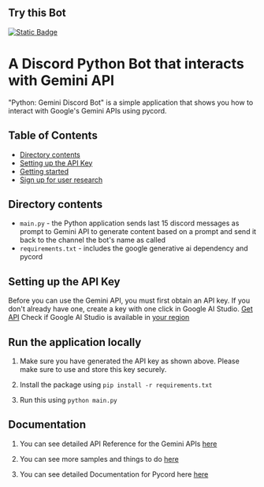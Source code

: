 ## Try this Bot
[![Static Badge](https://img.shields.io/badge/Replit-Try%20Here-orange?style=for-the-badge&logo=replit)
](https://replit.com/@AeronEmory/Discord-gemini-python-bot)

# A Discord Python Bot that interacts with Gemini API

"Python: Gemini Discord Bot" is a simple application that shows you how to interact with Google's Gemini APIs using pycord.

## Table of Contents

* [Directory contents](#directory-contents)
* [Setting up the API Key](#setting-up-the-api-key)
* [Getting started](#getting-started-with-vs-code)
* [Sign up for user research](#sign-up-for-user-research)

## Directory contents
* `main.py` - the Python application sends last 15 discord messages as prompt to Gemini API to generate content based on a prompt and send it back to the channel the bot's name as called
* `requirements.txt` - includes the google generative ai dependency and pycord

## Setting up the API Key
Before you can use the Gemini API, you must first obtain an API key. If you don't already have one, create a key with one click in Google AI Studio.
[Get API](https://makersuite.google.com/app/apikey) 
Check if Google AI Studio is available in [your region](https://ai.google.dev/available_regions)

## Run the application locally 

1. Make sure you have generated the API key as shown above. Please make sure to use and store this key securely. 

1. Install the package using 
```pip install -r requirements.txt```

1. Run this using 
```python main.py```

## Documentation 
1. You can see detailed API Reference for the Gemini APIs [here](https://googledevai.google.com/api) 

1. You can see more samples and things to do [here](https://googledevai.google.com/tutorials/python_quickstart)

1. You can see detailed Documentation for Pycord here [here](https://docs.pycord.dev/en/stable/)
